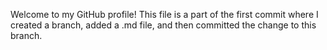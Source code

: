 Welcome to my GitHub profile! This file is a part of the first commit where I created a branch, added a .md file, and then committed the change to this branch.
